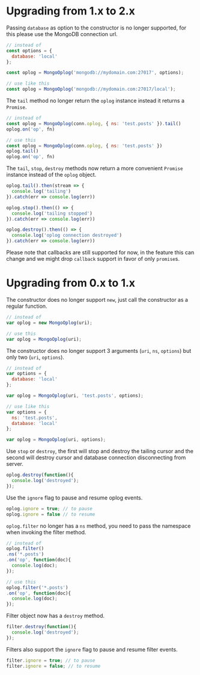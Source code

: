 # Upgrading from 1.x to 2.x

Passing `database` as option to the constructor is no longer supported, for this please use the MongoDB connection url.

```js
// instead of
const options = {
  database: 'local'
};

const oplog = MongoOplog('mongodb://mydomain.com:27017', options);

// use like this
const oplog = MongoOplog('mongodb://mydomain.com:27017/local');
```
The `tail` method no longer return the `oplog` instance instead it returns a `Promise`.

```js
// instead of
const oplog = MongoOplog(conn.oplog, { ns: 'test.posts' }).tail()
oplog.on('op', fn)

// use this
const oplog = MongoOplog(conn.oplog, { ns: 'test.posts' })
oplog.tail()
oplog.on('op', fn)
```

The `tail`, `stop`, `destroy` methods now return a more convenient `Promise` instance instead of the `oplog` object.

```js
oplog.tail().then(stream => {
  console.log('tailing')
}).catch(err => console.log(err))

oplog.stop().then(() => {
  console.log('tailing stopped')
}).catch(err => console.log(err))

oplog.destroy().then(() => {
  console.log('oplog connection destroyed')
}).catch(err => console.log(err))
```

Please note that callbacks are still supported for now, in the feature this can change and we might drop `callback` support in favor of only `promise`s.

# Upgrading from 0.x to 1.x

The constructor does no longer support `new`, just call the constructor as a regular function.

```js
// instead of
var oplog = new MongoOplog(uri);

// use this
var oplog = MongoOplog(uri);
```
The constructor does no longer support 3 arguments (`uri`, `ns`, `options`)  but only two (`uri`, `options`).

```js
// instead of
var options = {
  database: 'local'
};

var oplog = MongoOplog(uri, 'test.posts', options);

// use like this
var options = {
  ns: 'test.posts',
  database: 'local'
};

var oplog = MongoOplog(uri, options);
```
Use `stop` or `destroy`, the first will stop and destroy the tailing cursor and the second will destroy cursor and database connection disconnecting from server.

```js
oplog.destroy(function(){
  console.log('destroyed');
});
```

Use the `ignore` flag to pause and resume oplog events.

```js
oplog.ignore = true; // to pause
oplog.ignore = false // to resume
```

`oplog.filter` no longer has a `ns` method, you need to pass the namespace when invoking the filter method.


```js
// instead of
oplog.filter()
.ns('*.posts')
.on('op', function(doc){
  console.log(doc);
});

// use this
oplog.filter('*.posts')
.on('op', function(doc){
  console.log(doc);
});
```

Filter object now has a `destroy` method.

```js
filter.destroy(function(){
  console.log('destroyed');
});
```

Filters also support the `ignore` flag to pause and resume filter events.

```js
filter.ignore = true; // to pause
filter.ignore = false; // to resume
```
